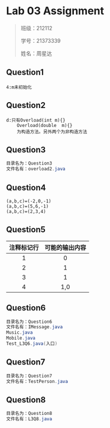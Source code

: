 # Lab 03 Assignment

> 班级：212112
> 
> 学号：21373339
> 
> 姓名：周星达


## Question1
```
4:m未初始化
```

## Question2
```
d:只有Overload(int m){}
    Overload(double  m){}
    为构造方法。另外两个为非构造方法
```

## Question3
```java
目录名为：Question3
文件名有：overload2.java
```

## Question4
```
(a,b,c)=(-2,0,-1)
(a,b,c)=(5,6,-1)
(a,b,c)=(2,3,4)

```

## Question5

| 注释标记行 | 可能的输出内容 |
| :--------: | :------------: |
|     1      |       0        |
|     2      |       1        |
|     3      |       1        |
|     4      |      1,0       |


## Question6
```java
目录名为：Question6
文件名有：IMessage.java
Music.java
Mobile.java
Test_L3Q6.java(入口)
```

## Question7
```java
目录名为：Question7
文件名有：TestPerson.java
```

## Question8
```java
目录名为：Question8
文件名有：L3Q8.java
```